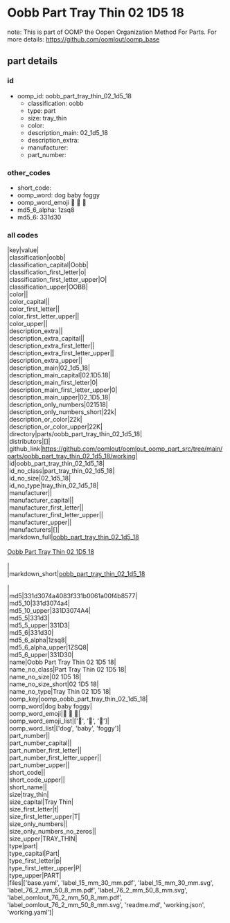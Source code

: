# Oobb Part Tray Thin 02 1D5 18  

note: This is part of OOMP the Oopen Organization Method For Parts. For more details: https://github.com/oomlout/oomp_base

##  part details





### id
* oomp_id: oobb_part_tray_thin_02_1d5_18
  * classification: oobb
  * type: part
  * size: tray_thin
  * color: 
  * description_main: 02_1d5_18
  * description_extra: 
  * manufacturer: 
  * part_number: 

### other_codes
* short_code: 
* oomp_word: dog baby foggy
* oomp_word_emoji :dog: :baby: :foggy:
* md5_6_alpha: 1zsq8
* md5_6: 331d30

### all codes 
|key|value|  
|classification|oobb|  
|classification_capital|Oobb|  
|classification_first_letter|o|  
|classification_first_letter_upper|O|  
|classification_upper|OOBB|  
|color||  
|color_capital||  
|color_first_letter||  
|color_first_letter_upper||  
|color_upper||  
|description_extra||  
|description_extra_capital||  
|description_extra_first_letter||  
|description_extra_first_letter_upper||  
|description_extra_upper||  
|description_main|02_1d5_18|  
|description_main_capital|02.1D5.18|  
|description_main_first_letter|0|  
|description_main_first_letter_upper|0|  
|description_main_upper|02_1D5_18|  
|description_only_numbers|021518|  
|description_only_numbers_short|22k|  
|description_or_color|22k|  
|description_or_color_upper|22K|  
|directory|parts/oobb_part_tray_thin_02_1d5_18|  
|distributors|[]|  
|github_link|https://github.com/oomlout/oomlout_oomp_part_src/tree/main/parts/oobb_part_tray_thin_02_1d5_18/working|  
|id|oobb_part_tray_thin_02_1d5_18|  
|id_no_class|part_tray_thin_02_1d5_18|  
|id_no_size|02_1d5_18|  
|id_no_type|tray_thin_02_1d5_18|  
|manufacturer||  
|manufacturer_capital||  
|manufacturer_first_letter||  
|manufacturer_first_letter_upper||  
|manufacturer_upper||  
|manufacturers|[]|  
|markdown_full|[oobb_part_tray_thin_02_1d5_18](https://github.com/oomlout/oomlout_oomp_part_src/tree/main/parts/oobb_part_tray_thin_02_1d5_18/working)<br>[](https://github.com/oomlout/oomlout_oomp_part_src/tree/main/parts/oobb_part_tray_thin_02_1d5_18/working)<br>[Oobb Part Tray Thin 02 1D5 18](https://github.com/oomlout/oomlout_oomp_part_src/tree/main/parts/oobb_part_tray_thin_02_1d5_18/working)<br><br>|  
|markdown_short|[oobb_part_tray_thin_02_1d5_18](https://github.com/oomlout/oomlout_oomp_part_src/tree/main/parts/oobb_part_tray_thin_02_1d5_18/working)<br><br>|  
|md5|331d3074a4083f331b0061a00f4b8577|  
|md5_10|331d3074a4|  
|md5_10_upper|331D3074A4|  
|md5_5|331d3|  
|md5_5_upper|331D3|  
|md5_6|331d30|  
|md5_6_alpha|1zsq8|  
|md5_6_alpha_upper|1ZSQ8|  
|md5_6_upper|331D30|  
|name|Oobb Part Tray Thin 02 1D5 18|  
|name_no_class|Part Tray Thin 02 1D5 18|  
|name_no_size|02 1D5 18|  
|name_no_size_short|02 1D5 18|  
|name_no_type|Tray Thin 02 1D5 18|  
|oomp_key|oomp_oobb_part_tray_thin_02_1d5_18|  
|oomp_word|dog baby foggy|  
|oomp_word_emoji|:dog: :baby: :foggy:|  
|oomp_word_emoji_list|[':dog:', ':baby:', ':foggy:']|  
|oomp_word_list|['dog', 'baby', 'foggy']|  
|part_number||  
|part_number_capital||  
|part_number_first_letter||  
|part_number_first_letter_upper||  
|part_number_upper||  
|short_code||  
|short_code_upper||  
|short_name||  
|size|tray_thin|  
|size_capital|Tray Thin|  
|size_first_letter|t|  
|size_first_letter_upper|T|  
|size_only_numbers||  
|size_only_numbers_no_zeros||  
|size_upper|TRAY_THIN|  
|type|part|  
|type_capital|Part|  
|type_first_letter|p|  
|type_first_letter_upper|P|  
|type_upper|PART|  
|files|['base.yaml', 'label_15_mm_30_mm.pdf', 'label_15_mm_30_mm.svg', 'label_76_2_mm_50_8_mm.pdf', 'label_76_2_mm_50_8_mm.svg', 'label_oomlout_76_2_mm_50_8_mm.pdf', 'label_oomlout_76_2_mm_50_8_mm.svg', 'readme.md', 'working.json', 'working.yaml']|  
